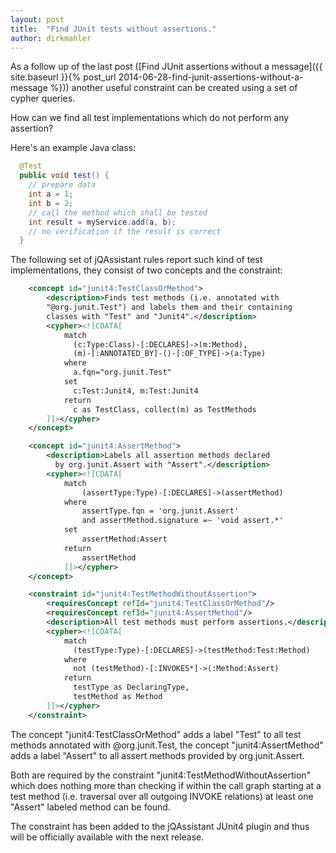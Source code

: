 ```yaml
---
layout: post
title:  "Find JUnit tests without assertions."
author: dirkmahler
---
```


As a follow up of the last post ([Find JUnit assertions without a message]({{ site.baseurl }}{% post_url 2014-06-28-find-junit-assertions-without-a-message %})) another useful constraint can be created using a set of cypher queries.

How can we find all test implementations which do not perform any assertion?

Here's an example Java class:

```java
  @Test
  public void test() {
    // prepare data
    int a = 1;
	int b = 2;
	// call the method which shall be tested
	int result = myService.add(a, b);
	// no verification if the result is correct
  }
```

The following set of jQAssistant rules report such kind of test implementations, they consist of two concepts and the constraint:

```xml
    <concept id="junit4:TestClassOrMethod">
        <description>Finds test methods (i.e. annotated with
		"@org.junit.Test") and labels them and their containing
		classes with "Test" and "Junit4".</description>
        <cypher><![CDATA[
            match
              (c:Type:Class)-[:DECLARES]->(m:Method),
			  (m)-[:ANNOTATED_BY]-()-[:OF_TYPE]->(a:Type)
            where
              a.fqn="org.junit.Test"
            set
              c:Test:Junit4, m:Test:Junit4
            return
              c as TestClass, collect(m) as TestMethods
        ]]></cypher>
    </concept>

    <concept id="junit4:AssertMethod">
        <description>Labels all assertion methods declared
  		  by org.junit.Assert with "Assert".</description>
        <cypher><![CDATA[
            match
				(assertType:Type)-[:DECLARES]->(assertMethod)
            where
				assertType.fqn = 'org.junit.Assert'
				and assertMethod.signature =~ 'void assert.*'
            set
				assertMethod:Assert
            return
				assertMethod
            ]]></cypher>
    </concept>

    <constraint id="junit4:TestMethodWithoutAssertion">
        <requiresConcept refId="junit4:TestClassOrMethod"/>
        <requiresConcept refId="junit4:AssertMethod"/>
        <description>All test methods must perform assertions.</description>
        <cypher><![CDATA[
			match
			  (testType:Type)-[:DECLARES]->(testMethod:Test:Method)
			where
			  not (testMethod)-[:INVOKES*]->(:Method:Assert)
			return
			  testType as DeclaringType,
			  testMethod as Method
        ]]></cypher>
    </constraint>
```	

The concept "junit4:TestClassOrMethod" adds a label "Test" to all test methods annotated with @org.junit.Test, the concept "junit4:AssertMethod" adds a label "Assert" to all assert methods provided by org.junit.Assert.

Both are required by the constraint "junit4:TestMethodWithoutAssertion" which does nothing more than checking if within the call graph starting at a test method (i.e. traversal over all outgoing INVOKE relations) at least one "Assert" labeled method can be found.

The constraint has been added to the jQAssistant JUnit4 plugin and thus will be officially available with the next release.

